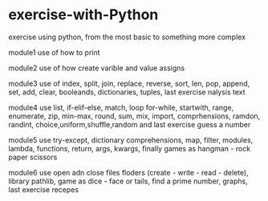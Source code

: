 # exercise-with-Python
exercise using python, from the most basic to something more complex

module1 use of how to print

module2 use of how create varible and value assigns 

module3 use of index, split, join, replace, reverse, sort, len, pop, append, set, add, clear, booleands, dictionaries, tuples, last exercise nalysis text

module4 use list, if-elif-else, match, loop for-while, startwith, range, enumerate, zip, min-max, round, sum, mix, import, comprhensions, ramdon, randint, choice,uniform,shuffle,random and last exercise guess a number 

module5 use try-except, dictionary comprehensions, map, filter, modules, lambda, functions, return, args, kwargs, finally games as hangman - rock paper scissors

module6 use open adn close files floders (create - write - read - delete), library pathlib, game as dice - face or tails,  find a prime number, graphs, last exercise recepes
